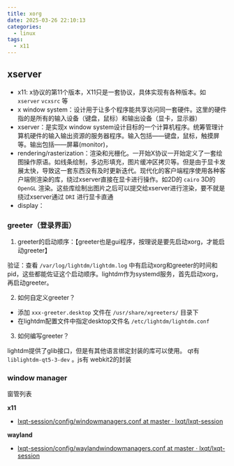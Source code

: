 ```yaml
---
title: xorg
date: 2025-03-26 22:10:13
categories:
  - linux
tags:
  - x11
---
```


## xserver

- x11: x协议的第11个版本，X11只是一套协议，具体实现有各种版本。如 `xserver` `vcxsrc` 等
- x window system：设计用于让多个程序能共享访问同一套硬件。这里的硬件指的是所有的输入设备（键盘，鼠标）和输出设备（显卡，显示器）
- xserver：是实现x window system设计目标的一个计算机程序。统筹管理计算机硬件的输入输出资源的服务器程序。输入包括——键盘，鼠标，触摸屏等。输出包括——屏幕(monitor)，
- rendering/rasterization：渲染和光栅化。一开始X协议一开始定义了一套绘图操作原语。如线条绘制，多边形填充，图片缓冲区拷贝等。但是由于显卡发展太快，导致这一套东西没有及时更新迭代。现代化的客户端程序使用各种客户端侧渲染的库，绕过xserver直接在显卡进行操作。如2D的 `cairo` 3D的 `OpenGL` 渲染。这些库绘制出图片之后可以提交给xserver进行渲染，要不就是绕过xserver通过 `DRI` 进行显卡直通
- display：



### greeter（登录界面）

1. greeter的启动顺序：【greeter也是gui程序，按理说是要先启动xorg，才能启动greeter】

验证：查看 `/var/log/lightdm/lightdm.log` 中有启动xorg和greeter的时间和pid，这些都能佐证这个启动顺序。lightdm作为systemd服务，首先启动xorg，再启动greeter。


2. 如何自定义greeter？

- 添加 `xxx-greeter.desktop` 文件在 `/usr/share/xgreeters/` 目录下
- 在lightdm配置文件中指定desktop文件名 `/etc/lightdm/lightdm.conf` 


3. 如何编写greeter？

lightdm提供了glib接口，但是有其他语言绑定封装的库可以使用。 qt有 `liblightdm-qt5-3-dev` 。js有 webkit2的封装



### window manager

窗管列表

**x11**

- [lxqt-session/config/windowmanagers.conf at master · lxqt/lxqt-session](https://github.com/lxqt/lxqt-session/blob/master/config/windowmanagers.conf)

**wayland**

- [lxqt-session/config/waylandwindowmanagers.conf at master · lxqt/lxqt-session](https://github.com/lxqt/lxqt-session/blob/master/config/waylandwindowmanagers.conf)

